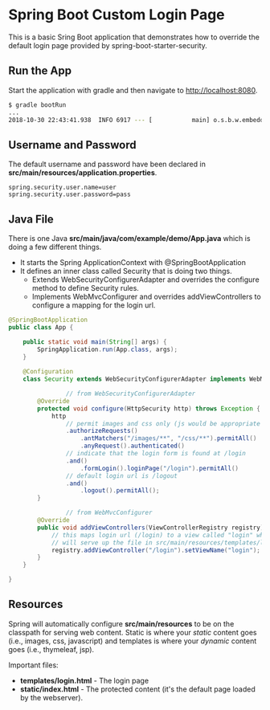 # Spring Boot Custom Login Page

This is a basic Sring Boot application that demonstrates how to override the default login page provided by spring-boot-starter-security.

## Run the App

Start the application with gradle and then navigate to [http://localhost:8080](http://localhost:8080).

```bash
$ gradle bootRun
...
2018-10-30 22:43:41.938  INFO 6917 --- [           main] o.s.b.w.embedded.tomcat.TomcatWebServer  : Tomcat started on port(s): 8080 (http) with context path ''
```

## Username and Password

The default username and password have been declared in **src/main/resources/application.properties**.

```
spring.security.user.name=user
spring.security.user.password=pass
```

## Java File

There is one Java **src/main/java/com/example/demo/App.java** which is doing a few different things.

* It starts the Spring ApplicationContext with @SpringBootApplication
* It defines an inner class called Security that is doing two things.
  * Extends WebSecurityConfigurerAdapter and overrides the configure method to define Security rules. 
  * Implements WebMvcConfigurer and overrides addViewControllers to configure a mapping for the login url.

```java
@SpringBootApplication
public class App {

	public static void main(String[] args) {
		SpringApplication.run(App.class, args);
	}
   
	@Configuration
	class Security extends WebSecurityConfigurerAdapter implements WebMvcConfigurer {

                // from WebSecurityConfigurerAdapter
		@Override
		protected void configure(HttpSecurity http) throws Exception {
			http
				// permit images and css only (js would be appropriate too if we had any)
				.authorizeRequests()
					.antMatchers("/images/**", "/css/**").permitAll()
					.anyRequest().authenticated()
				// indicate that the login form is found at /login
				.and()
					.formLogin().loginPage("/login").permitAll()
				// default login url is /logout
				.and()
					.logout().permitAll();
		}

                // from WebMvcConfigurer
		@Override
		public void addViewControllers(ViewControllerRegistry registry) {
			// this maps login url (/login) to a view called "login" which
			// will serve up the file in src/main/resources/templates/login.html
			registry.addViewController("/login").setViewName("login");
		}
	}

}
```

## Resources

Spring will automatically configure **src/main/resources** to be on the classpath for serving web content. Static is where your _static_ content goes (i.e., images, css, javascript) and templates is where your _dynamic_ content goes (i.e., thymeleaf, jsp). 

Important files:

* **templates/login.html** - The login page
* **static/index.html** - The protected content (it's the default page loaded by the webserver). 
